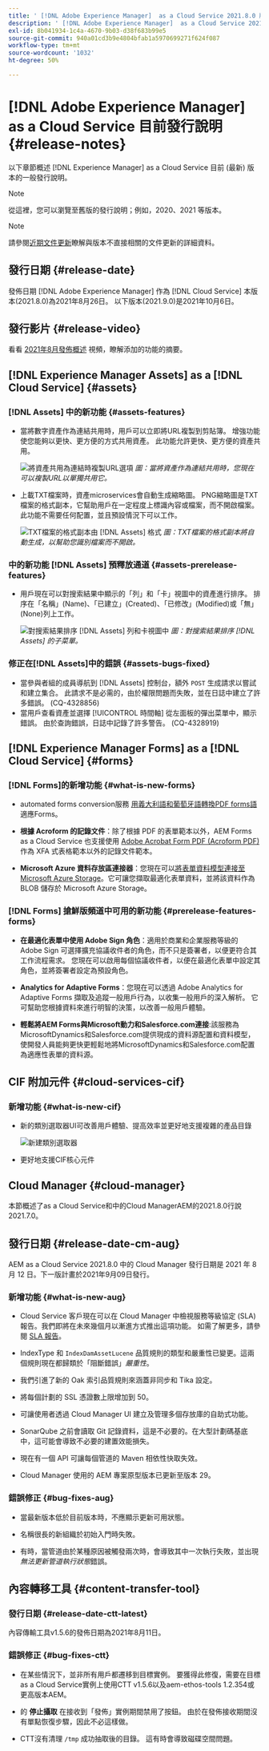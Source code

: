 ```yaml
---
title: ' [!DNL Adobe Experience Manager]  as a Cloud Service 2021.8.0 版發行說明。'
description: ' [!DNL Adobe Experience Manager]  as a Cloud Service 2021.8.0 版發行說明。'
exl-id: 8b041934-1c4a-4670-9b03-d38f683b99e5
source-git-commit: 940a01cd3b9e4804bfab1a5970699271f624f087
workflow-type: tm+mt
source-wordcount: '1032'
ht-degree: 50%

---
```


# [!DNL Adobe Experience Manager] as a Cloud Service 目前發行說明 {#release-notes}

以下章節概述 [!DNL Experience Manager] as a Cloud Service 目前 (最新) 版本的一般發行說明。

>[!NOTE]
>
>從這裡，您可以瀏覽至舊版的發行說明；例如，2020、2021 等版本。

>[!NOTE]
>
>請參閱[近期文件更新](https://experienceleague.adobe.com/docs/experience-manager-release-information/aem-release-updates/doc-updates/documentation-updates.html)瞭解與版本不直接相關的文件更新的詳細資料。

## 發行日期 {#release-date}

發佈日期 [!DNL Adobe Experience Manager] 作為 [!DNL Cloud Service] 本版本(2021.8.0)為2021年8月26日。
以下版本(2021.9.0)是2021年10月6日。

## 發行影片 {#release-video}

看看 [2021年8月發佈概述](https://video.tv.adobe.com/v/336277) 視頻，瞭解添加的功能的摘要。

## [!DNL Experience Manager Assets] as a [!DNL Cloud Service] {#assets}

### [!DNL Assets] 中的新功能 {#assets-features}

* 當將數字資產作為連結共用時，用戶可以立即將URL複製到剪貼簿。 增強功能使您能夠以更快、更方便的方式共用資產。 此功能允許更快、更方便的資產共用。

   ![將資產共用為連結時複製URL選項](/help/assets/assets/link-share-copy-URL-option.png)
   *圖：當將資產作為連結共用時，您現在可以複製URL以單獨共用它。*

* 上載TXT檔案時，資產microservices會自動生成縮略圖。 PNG縮略圖是TXT檔案的格式副本，它幫助用戶在一定程度上標識內容或檔案，而不開啟檔案。 此功能不需要任何配置，並且預設情況下可以工作。

   ![TXT檔案的格式副本由 [!DNL Assets] 格式](/help/assets/assets/thumbnail-rendition-txt-file.png)
   *圖：TXT檔案的格式副本將自動生成，以幫助您識別檔案而不開啟。*

### 中的新功能 [!DNL Assets] 預釋放通道 {#assets-prerelease-features}

* 用戶現在可以對搜索結果中顯示的「列」和「卡」視圖中的資產進行排序。 排序在「名稱」(Name)、「已建立」(Created)、「已修改」(Modified)或「無」(None)列上工作。

   ![對搜索結果排序 [!DNL Assets] 列和卡視圖中](/help/assets/assets/sort-searched-assets.png)
   *圖：對搜索結果排序 [!DNL Assets] 的子菜單。*

### 修正在[!DNL Assets]中的錯誤 {#assets-bugs-fixed}

* 當參與者組的成員導航到 [!DNL Assets] 控制台，額外 `POST` 生成請求以嘗試和建立集合。 此請求不是必需的，由於權限問題而失敗，並在日誌中建立了許多錯誤。 (CQ-4328856)
* 當用戶查看資產並選擇 [!UICONTROL 時間軸] 從左面板的彈出菜單中，顯示錯誤。 由於查詢錯誤，日誌中記錄了許多警告。 (CQ-4328919)

## [!DNL Experience Manager Forms] as a [!DNL Cloud Service] {#forms}

### [!DNL Forms]的新增功能 {#what-is-new-forms}

* automated forms conversion服務 [用義大利語和葡萄牙語轉換PDF forms語](https://experienceleague.adobe.com/docs/aem-forms-automated-conversion-service/using/extending-the-default-meta-model.html?#language-specific-meta-model) 適應Forms。

* **根據 Acroform 的記錄文件**：除了根據 PDF 的表單範本以外，AEM Forms as a Cloud Service 也支援使用 [Adobe Acrobat Form PDF (Acroform PDF)](https://experienceleague.adobe.com/docs/experience-manager-forms-cloud-service/forms/create-an-adaptive-form/generate-document-of-record-for-non-xfa-based-adaptive-forms.html) 作為 XFA 式表格範本以外的記錄文件範本。

* **Microsoft Azure 資料存放區連接器**：您現在可以[將表單資料模型連接至 Microsoft Azure Storage](https://experienceleague.adobe.com/docs/experience-manager-forms-cloud-service/forms/use-form-data-model/configure-azure-storage.html)。它可讓您擷取最適化表單資料，並將該資料作為 BLOB 儲存於 Microsoft Azure Storage。

### [!DNL Forms] 搶鮮版頻道中可用的新功能 {#prerelease-features-forms}

* **在最適化表單中使用 Adobe Sign 角色**：適用於商業和企業服務等級的 Adobe Sign 可選擇擴充協議收件者的角色，而不只是簽署者，以便更符合其工作流程需求。 您現在可以啟用每個協議收件者，以便在最適化表單中設定其角色，並將簽署者設定為預設角色。

* **Analytics for Adaptive Forms**：您現在可以透過 Adobe Analytics for Adaptive Forms 擷取及追蹤一般用戶行為，以收集一般用戶的深入解析。 它可幫助您根據資料來進行明智的決策，以改善一般用戶體驗。

* **輕鬆將AEM Forms與Microsoft動力和Salesforce.com連接**:該服務為MicrosoftDynamics和Salesforce.com提供現成的資料源配置和資料模型，使開發人員能夠更快更輕鬆地將MicrosoftDynamics和Salesforce.com配置為適應性表單的資料源。

## CIF 附加元件 {#cloud-services-cif}

### 新增功能 {#what-is-new-cif}

* 新的類別選取器UI可改善用戶體驗、提高效率並更好地支援複雜的產品目錄

   ![新建類別選取器](/help/assets/CIF/category-picker.png)

* 更好地支援CIF核心元件

## Cloud Manager {#cloud-manager}

本節概述了as a Cloud Service和中的Cloud ManagerAEM的2021.8.0行說2021.7.0。

## 發行日期 {#release-date-cm-aug}

AEM as a Cloud Service 2021.8.0 中的 Cloud Manager 發行日期是 2021 年 8 月 12 日。下一版計畫於2021年9月09日發行。

### 新增功能 {#what-is-new-aug}

* Cloud Service 客戶現在可以在 Cloud Manager 中檢視服務等級協定 (SLA) 報告。我們即將在未來幾個月以漸進方式推出這項功能。
如需了解更多，請參閱 [SLA 報告](https://experienceleague.adobe.com/docs/experience-manager-cloud-service/implementing/using-cloud-manager/sla-reporting.html?lang=zh-Hant)。

* IndexType 和 `IndexDamAssetLucene` 品質規則的類型和嚴重性已變更。這兩個規則現在都歸類於「阻斷錯誤」*嚴重性*。

* 我們引進了新的 Oak 索引品質規則來涵蓋非同步和 Tika 設定。

* 將每個計劃的 SSL 憑證數上限增加到 50。

* 可讓使用者透過 Cloud Manager UI 建立及管理多個存放庫的自助式功能。

* SonarQube 之前會讀取 Git 記錄資料，這是不必要的。在大型計劃碼基底中，這可能會導致不必要的建置效能損失。

* 現在有一個 API 可讓每個管道的 Maven 相依性快取失效。

* Cloud Manager 使用的 AEM 專案原型版本已更新至版本 29。

### 錯誤修正 {#bug-fixes-aug}

* 當最新版本低於目前版本時，不應顯示更新可用狀態。

* 名稱很長的新組織於初始入門時失敗。

* 有時，當管道由於某種原因被觸發兩次時，會導致其中一次執行失敗，並出現&#x200B;*無法更新管道執行狀態*&#x200B;錯誤。

## 內容轉移工具 {#content-transfer-tool}

### 發行日期 {#release-date-ctt-latest}

內容傳輸工具v1.5.6的發佈日期為2021年8月11日。

### 錯誤修正 {#bug-fixes-ctt}

* 在某些情況下，並非所有用戶都遷移到目標實例。 要獲得此修復，需要在目標as a Cloud Service實例上使用CTT v1.5.6以及aem-ethos-tools 1.2.354或更高版本AEM。

* 的 **停止攝取** 在接收到「發佈」實例期間禁用了按鈕。 由於在發佈接收期間沒有單點恢復步驟，因此不必這樣做。

* CTT沒有清理 `/tmp` 成功抽取後的目錄。 這有時會導致磁碟空間問題。
